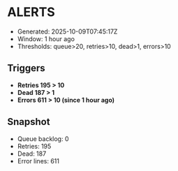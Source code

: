 # ALERTS

- Generated: 2025-10-09T07:45:17Z
- Window: 1 hour ago
- Thresholds: queue>20, retries>10, dead>1, errors>10

## Triggers
- **Retries 195 > 10**
- **Dead 187 > 1**
- **Errors 611 > 10 (since 1 hour ago)**

## Snapshot
- Queue backlog: 0
- Retries: 195
- Dead: 187
- Error lines: 611
